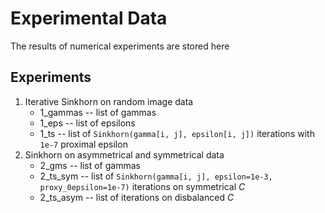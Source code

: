 # Experimental Data
The results of numerical experiments are stored here
## Experiments
1) Iterative Sinkhorn on random image data
    * 1_gammas -- list of gammas
    * 1_eps -- list of epsilons
    * 1_ts -- list of `Sinkhorn(gamma[i, j], epsilon[i, j])` iterations with `1e-7` proximal epsilon
2) Sinkhorn on asymmetrical and symmetrical data
    * 2_gms -- list of gammas
    * 2\_ts\_sym -- list of `Sinkhorn(gamma[i, j], epsilon=1e-3, proxy_0epsilon=1e-7)` iterations on symmetrical *C*
    * 2\_ts\_asym -- list of iterations on disbalanced *C* 

